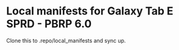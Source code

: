# Local manifests for Galaxy Tab E SPRD - PBRP 6.0
Clone this to .repo/local_manifests and sync up.

